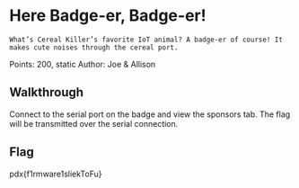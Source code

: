# Here Badge-er, Badge-er!

```
What’s Cereal Killer’s favorite IoT animal? A badge-er of course! It makes cute noises through the cereal port.
```

Points: 200, static
Author: Joe & Allison

## Walkthrough

Connect to the serial port on the badge and view the sponsors tab. The flag will be transmitted over the serial connection.

## Flag

pdx{f1rmware1sliekToFu}

